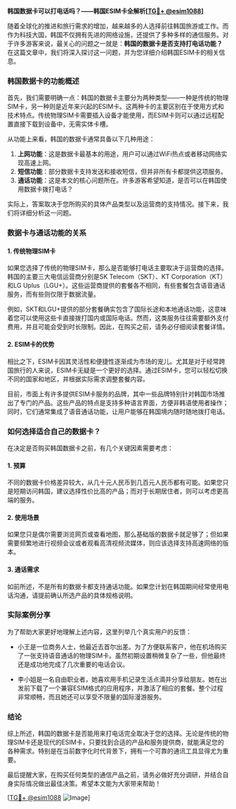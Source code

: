 **韩国数据卡可以打电话吗？——韩国ESIM卡全解析[[TG💪+ @esim1088](https://t.me/s/esim1088)]**

随着全球化的推进和旅行需求的增加，越来越多的人选择前往韩国旅游或工作。而作为科技大国，韩国不仅拥有先进的网络设施，还提供了多种多样的通信服务。对于许多游客来说，最关心的问题之一就是：**韩国的数据卡是否支持打电话功能？** 在这篇文章中，我们将深入探讨这一问题，并为您详细介绍韩国ESIM卡的相关信息。

### 韩国数据卡的功能概述

首先，我们需要明确一点：韩国的数据卡主要分为两种类型——一种是传统的物理SIM卡，另一种则是近年来兴起的ESIM卡。这两种卡的主要区别在于使用方式和技术特点。传统物理SIM卡需要插入设备才能使用，而ESIM卡则可以通过远程配置直接下载到设备中，无需实体卡槽。

从功能上来看，韩国的数据卡通常具备以下几种用途：

1. **上网功能**：这是数据卡最基本的用途，用户可以通过WiFi热点或者移动网络实现高速上网。
2. **短信功能**：部分数据卡支持发送和接收短信，但并非所有卡都提供这项服务。
3. **通话功能**：这是本文的核心问题所在。许多游客希望知道，是否可以在韩国使用数据卡拨打电话？

实际上，答案取决于您所购买的具体产品类型以及运营商的支持情况。接下来，我们将详细分析这一问题。

### 数据卡与通话功能的关系

#### 1. 传统物理SIM卡
如果您选择了传统的物理SIM卡，那么是否能够打电话主要取决于运营商的选择。韩国的主要三大电信运营商分别是SK Telecom（SKT）、KT Corporation（KT）和LG Uplus（LGU+）。这些运营商提供的套餐各不相同，有些套餐包含语音通话服务，而有些则仅限于数据流量。

例如，SKT和LGU+提供的部分套餐确实包含了国际长途和本地通话功能，这意味着您可以使用这些卡直接拨打国内或国际电话。然而，这类服务往往需要额外支付费用，并且可能会受到时长限制。因此，在购买之前，请务必仔细阅读套餐详情。

#### 2. ESIM卡的优势
相比之下，ESIM卡因其灵活性和便捷性逐渐成为市场的宠儿。尤其是对于经常跨国旅行的人来说，ESIM卡无疑是一个更好的选择。通过ESIM卡，您可以轻松切换不同的国家和地区，并根据实际需求调整套餐内容。

目前，市面上有许多提供ESIM卡服务的品牌，其中一些品牌特别针对韩国市场推出了专门的产品。这些产品的特点是支持多种语言界面，方便非韩语使用者操作；同时，它们通常集成了语音通话功能，让用户能够在韩国境内随时随地拨打电话。

### 如何选择适合自己的数据卡？

在决定是否购买韩国数据卡之前，有几个关键因素需要考虑：

#### 1. 预算
不同的数据卡价格差异较大，从几十元人民币到几百元人民币都有可能。如果您只是短期访问韩国，建议选择性价比高的产品；而对于长期居住者，则可以考虑更高端的服务。

#### 2. 使用场景
如果您只是偶尔需要浏览网页或查看地图，那么基础版的数据卡就足够了；但如果需要频繁地进行视频会议或者观看高清视频流媒体，则应该选择支持高速网络的版本。

#### 3. 通话需求
如前所述，不是所有的数据卡都支持通话功能。如果您计划在韩国期间经常使用电话沟通，请提前确认所选产品的具体规格说明。

### 实际案例分享

为了帮助大家更好地理解上述内容，这里列举几个真实用户的反馈：

- 小王是一位商务人士，他最近去首尔出差。为了方便联系客户，他在机场购买了一张支持语音通话的物理SIM卡。虽然初期设置稍微复杂了一些，但他最终还是成功地完成了几次重要的电话会议。
  
- 李小姐是一名自由职业者，她喜欢用手机记录生活点滴并分享给朋友。她在出发前下载了一个兼容ESIM格式的应用程序，并激活了相应的套餐。整个过程非常顺畅，而且她还可以享受不限量的国际漫游服务。

### 结论

综上所述，韩国的数据卡是否能用来打电话完全取决于您的选择。无论是传统的物理SIM卡还是现代的ESIM卡，只要找到合适的产品和服务提供商，就能满足您的各种需求。特别是在当前数字化时代背景下，拥有一个可靠的通讯工具显得尤为重要。

最后提醒大家，在购买任何类型的通信产品之前，请务必做好充分调研，并结合自身实际情况做出最佳决策。希望本文能为大家带来帮助！

[[TG💪+ @esim1088](https://t.me/s/esim1088) ![Image](https://i.postimg.cc/4NQfJmqS/Snipaste-2025-05-13-00-14-12.png)]